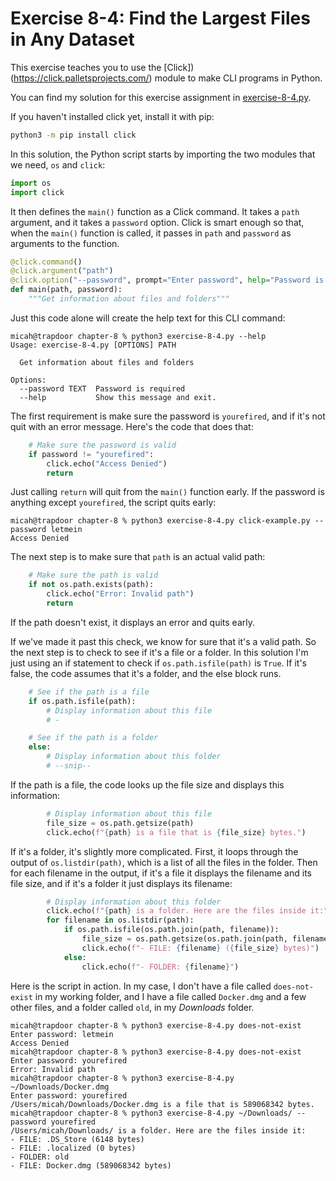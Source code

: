 # Exercise 8-4: Find the Largest Files in Any Dataset

This exercise teaches you to use the [Click])(https://click.palletsprojects.com/) module to make CLI programs in Python.

You can find my solution for this exercise assignment in [exercise-8-4.py](./exercise-8-4.py).

If you haven't installed click yet, install it with pip:

```sh
python3 -m pip install click
```

In this solution, the Python script starts by importing the two modules that we need, `os` and `click`:

```python
import os
import click
```

It then defines the `main()` function as a Click command. It takes a `path` argument, and it takes a `password` option. Click is smart enough so that, when the `main()` function is called, it passes in `path` and `password` as arguments to the function.

```python
@click.command()
@click.argument("path")
@click.option("--password", prompt="Enter password", help="Password is required")
def main(path, password):
    """Get information about files and folders"""
```

Just this code alone will create the help text for this CLI command:

```
micah@trapdoor chapter-8 % python3 exercise-8-4.py --help         
Usage: exercise-8-4.py [OPTIONS] PATH

  Get information about files and folders

Options:
  --password TEXT  Password is required
  --help           Show this message and exit.
```

The first requirement is make sure the password is `yourefired`, and if it's not quit with an error message. Here's the code that does that:

```python
    # Make sure the password is valid
    if password != "yourefired":
        click.echo("Access Denied")
        return
```

Just calling `return` will quit from the `main()` function early. If the password is anything except `yourefired`, the script quits early:

```
micah@trapdoor chapter-8 % python3 exercise-8-4.py click-example.py --password letmein
Access Denied
```

The next step is to make sure that `path` is an actual valid path:

```python
    # Make sure the path is valid
    if not os.path.exists(path):
        click.echo("Error: Invalid path")
        return
```

If the path doesn't exist, it displays an error and quits early.

If we've made it past this check, we know for sure that it's a valid path. So the next step is to check to see if it's a file or a folder. In this solution I'm just using an if statement to check if `os.path.isfile(path)` is `True`. If it's false, the code assumes that it's a folder, and the else block runs.

```python
    # See if the path is a file
    if os.path.isfile(path):
        # Display information about this file
        # -

    # See if the path is a folder
    else:
        # Display information about this folder
        # --snip--
```

If the path is a file, the code looks up the file size and displays this information:

```python
        # Display information about this file
        file_size = os.path.getsize(path)
        click.echo(f"{path} is a file that is {file_size} bytes.")
```

If it's a folder, it's slightly more complicated. First, it loops through the output of `os.listdir(path)`, which is a list of all the files in the folder. Then for each filename in the output, if it's a file it displays the filename and its file size, and if it's a folder it just displays its filename:

```python
        # Display information about this folder
        click.echo(f"{path} is a folder. Here are the files inside it:")
        for filename in os.listdir(path):
            if os.path.isfile(os.path.join(path, filename)):
                file_size = os.path.getsize(os.path.join(path, filename))
                click.echo(f"- FILE: {filename} ({file_size} bytes)")
            else:
                click.echo(f"- FOLDER: {filename}")
```

Here is the script in action. In my case, I don't have a file called `does-not-exist` in my working folder, and I have a file called `Docker.dmg` and a few other files, and a folder called `old`, in my _Downloads_ folder.

```
micah@trapdoor chapter-8 % python3 exercise-8-4.py does-not-exist
Enter password: letmein
Access Denied
micah@trapdoor chapter-8 % python3 exercise-8-4.py does-not-exist
Enter password: yourefired
Error: Invalid path
micah@trapdoor chapter-8 % python3 exercise-8-4.py ~/Downloads/Docker.dmg
Enter password: yourefired
/Users/micah/Downloads/Docker.dmg is a file that is 589068342 bytes.
micah@trapdoor chapter-8 % python3 exercise-8-4.py ~/Downloads/ --password yourefired
/Users/micah/Downloads/ is a folder. Here are the files inside it:
- FILE: .DS_Store (6148 bytes)
- FILE: .localized (0 bytes)
- FOLDER: old
- FILE: Docker.dmg (589068342 bytes)
```